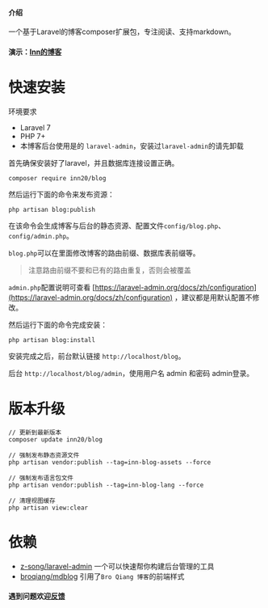 
#### 介绍
一个基于Laravel的博客composer扩展包，专注阅读、支持markdown。

#### 演示：[Inn的博客](https://gog5.cn/)

# 快速安装
环境要求
- Laravel 7
- PHP 7+
- 本博客后台使用是的 `laravel-admin`，安装过`laravel-admin`的请先卸载

首先确保安装好了laravel，并且数据库连接设置正确。

```
composer require inn20/blog
```
然后运行下面的命令来发布资源：

```
php artisan blog:publish
```
在该命令会生成博客与后台的静态资源、配置文件`config/blog.php`、`config/admin.php`。

`blog.php`可以在里面修改博客的路由前缀、数据库表前缀等。
> 注意路由前缀不要和已有的路由重复，否则会被覆盖

`admin.php`配置说明可查看 [https://laravel-admin.org/docs/zh/configuration](https://laravel-admin.org/docs/zh/configuration) ，建议都是用默认配置不修改。

然后运行下面的命令完成安装：

```
php artisan blog:install
```
安装完成之后，前台默认链接 `http://localhost/blog`。

后台 `http://localhost/blog/admin`，使用用户名 admin 和密码 admin登录。

# 版本升级

```
// 更新到最新版本
composer update inn20/blog

// 强制发布静态资源文件
php artisan vendor:publish --tag=inn-blog-assets --force

// 强制发布语言包文件
php artisan vendor:publish --tag=inn-blog-lang --force

// 清理视图缓存
php artisan view:clear
```

# 依赖
- [z-song/laravel-admin](https://github.com/z-song/laravel-admin) 一个可以快速帮你构建后台管理的工具
- [broqiang/mdblog](https://github.com/broqiang/mdblog) 引用了`Bro Qiang 博客`的前端样式

#### 遇到问题欢迎[反馈](https://gog5.cn/posts/7)
